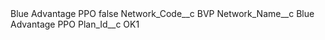 <?xml version="1.0" encoding="UTF-8"?>
<CustomMetadata xmlns="http://soap.sforce.com/2006/04/metadata" xmlns:xsi="http://www.w3.org/2001/XMLSchema-instance" xmlns:xsd="http://www.w3.org/2001/XMLSchema">
    <label>Blue Advantage PPO</label>
    <protected>false</protected>
    <values>
        <field>Network_Code__c</field>
        <value xsi:type="xsd:string">BVP</value>
    </values>
    <values>
        <field>Network_Name__c</field>
        <value xsi:type="xsd:string">Blue Advantage PPO</value>
    </values>
    <values>
        <field>Plan_Id__c</field>
        <value xsi:type="xsd:string">OK1</value>
    </values>
</CustomMetadata>
